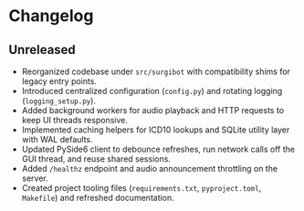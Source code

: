 # Changelog

## Unreleased
- Reorganized codebase under `src/surgibot` with compatibility shims for legacy entry points.
- Introduced centralized configuration (`config.py`) and rotating logging (`logging_setup.py`).
- Added background workers for audio playback and HTTP requests to keep UI threads responsive.
- Implemented caching helpers for ICD10 lookups and SQLite utility layer with WAL defaults.
- Updated PySide6 client to debounce refreshes, run network calls off the GUI thread, and reuse shared sessions.
- Added `/healthz` endpoint and audio announcement throttling on the server.
- Created project tooling files (`requirements.txt`, `pyproject.toml`, `Makefile`) and refreshed documentation.
